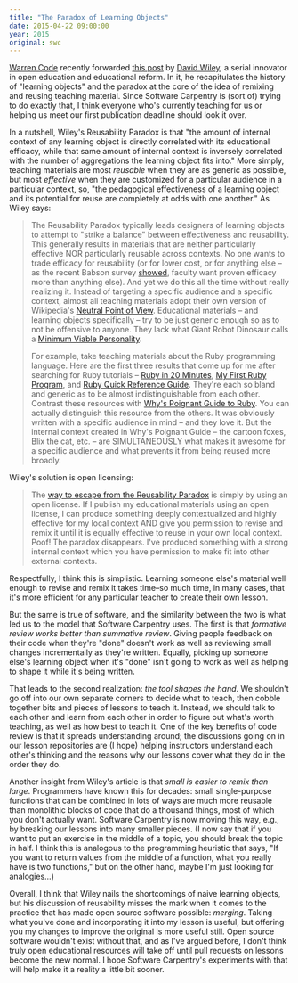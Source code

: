 ```yaml
---
title: "The Paradox of Learning Objects"
date: 2015-04-22 09:00:00
year: 2015
original: swc
---
```

<p>
  <a href="http://sclt.science.ubc.ca/warcode">Warren Code</a>
  recently forwarded <a href="http://opencontent.org/blog/archives/3854">this post</a>
  by <a href="http://www.davidwiley.org/">David Wiley</a>,
  a serial innovator in open education and educational reform.
  In it,
  he recapitulates the history of "learning objects"
  and the paradox at the core of the idea of remixing and reusing teaching material.
  Since Software Carpentry is (sort of) trying to do exactly that,
  I think everyone who's currently teaching for us or helping us meet our
  first publication deadline
  should look it over.
</p>
<p>
  In a nutshell,
  Wiley's Reusability Paradox is that
  "the amount of internal context of any learning object is directly correlated with its educational efficacy,
  while that same amount of internal context is inversely correlated with the number of aggregations the learning object fits into."
  More simply,
  teaching materials are most <em>reusable</em> when they are as generic as possible,
  but most <em>effective</em> when they are customized for a particular audience in a particular context,
  so, "the pedagogical effectiveness of a learning object and its potential for reuse are completely at odds with one another."
  As Wiley says:
</p>
<blockquote>
  <p>
    The Reusability Paradox typically leads designers of learning objects to attempt to "strike a balance" between effectiveness and reusability.
    This generally results in materials that are neither particularly effective NOR particularly reusable across contexts.
    No one wants to trade efficacy for reusability (or for lower cost, or for anything else –
    as the recent Babson survey <a href="http://opencontent.org/blog/archives/3619">showed</a>,
    faculty want proven efficacy more than anything else).
    And yet we do this all the time without really realizing it.
    Instead of targeting a specific audience and a specific context,
    almost all teaching materials adopt their own version of Wikipedia's
    <a href="http://en.wikipedia.org/wiki/Wikipedia:Neutral_point_of_view">Neutral Point of View</a>.
    Educational materials – and learning objects specifically – try to be just generic enough so as to not be offensive to anyone.
    They lack what Giant Robot Dinosaur calls
    a <a href="http://avc.com/2011/09/minimum-viable-personality/">Minimum Viable Personality</a>.
  </p>
  <p>
    For example,
    take teaching materials about the Ruby programming language.
    Here are the first three results that come up for me after searching for Ruby tutorials –
    <a href="https://www.ruby-lang.org/en/documentation/quickstart/">Ruby in 20 Minutes</a>,
    <a href="http://rubylearning.com/satishtalim/first_ruby_program.html">My First Ruby Program</a>,
    and <a href="http://www.tutorialspoint.com/ruby/ruby_quick_guide.htm">Ruby Quick Reference Guide</a>.
    They're each so bland and generic as to be almost indistinguishable from each other.
    Contrast these resources with <a href="http://mislav.uniqpath.com/poignant-guide/book/chapter-4.html">Why's Poignant Guide to Ruby</a>.
    You can actually distinguish this resource from the others.
    It was obviously written with a specific audience in mind – and they love it.
    But the internal context created in Why's Poignant Guide – the cartoon foxes, Blix the cat, etc. –
    are SIMULTANEOUSLY what makes it awesome for a specific audience and what prevents it from being reused more broadly.
  </p>
</blockquote>
<p>
  Wiley's solution is open licensing:
</p>
<blockquote>
  <p>
    The <a href="http://www.br-ie.org/pub/index.php/rbie/article/view/1022">way to escape from the Reusability Paradox</a>
    is simply by using an open license.
    If I publish my educational materials using an open license,
    I can produce something deeply contextualized and highly effective for my local context
    AND give you permission to revise and remix it until it is equally effective to reuse in your own local context.
    Poof!
    The paradox disappears.
    I've produced something with a strong internal context which you have permission to make fit into other external contexts.
  </p>
</blockquote>
<p>
  Respectfully,
  I think this is simplistic.
  Learning someone else's material well enough to revise and remix it takes time–so much time,
  in many cases,
  that it's more efficient for any particular teacher to create their own lesson.
</p>
<p>
  But the same is true of software,
  and the similarity between the two
  is what led us to the model that Software Carpentry uses.
  The first is that <em>formative review works better than summative review</em>.
  Giving people feedback on their code when they're "done"
  doesn't work as well
  as reviewing small changes incrementally as they're written.
  Equally,
  picking up someone else's learning object when it's "done" isn't going to work as well as
  helping to shape it while it's being written.
</p>
<p>
  That leads to the second realization:
  <em>the tool shapes the hand</em>.
  We shouldn't go off into our own separate corners to decide what to teach,
  then cobble together bits and pieces of lessons to teach it.
  Instead,
  we should
  talk to each other
  and
  learn from each other
  in order to figure out what's worth teaching,
  as well as how best to teach it.
  One of the key benefits of code review is that it spreads understanding around;
  the discussions going on in our lesson repositories
  are (I hope) helping instructors understand each other's thinking
  and the reasons why our lessons cover what they do in the order they do.
</p>
<p>
  Another insight from Wiley's article is that
  <em>small is easier to remix than large</em>.
  Programmers have known this for decades:
  small single-purpose functions that can be combined in lots of ways
  are much more reusable than monolithic blocks of code that do a thousand things,
  most of which you don't actually want.
  Software Carpentry is now moving this way,
  e.g.,
  by breaking our lessons into many smaller pieces.
  (I now say that if you want to put an exercise in the middle of a topic,
  you should break the topic in half.
  I think this is analogous to the programming heuristic that says,
  "If you want to return values from the middle of a function,
  what you really have is two functions,"
  but on the other hand,
  maybe I'm just looking for analogies...)
</p>
<p>
  Overall,
  I think that Wiley nails the shortcomings of naive learning objects,
  but his discussion of reusability misses the mark when it comes to
  the practice that has made open source software possible: <em>merging</em>.
  Taking what you've done and incorporating it into my lesson is useful,
  but offering you my changes to improve the original is more useful still.
  Open source software wouldn't exist without that,
  and as I've argued before,
  I don't think truly open educational resources will take off
  until pull requests on lessons become the new normal.
  I hope Software Carpentry's experiments with that will help make it a reality a little bit sooner.
</p>
